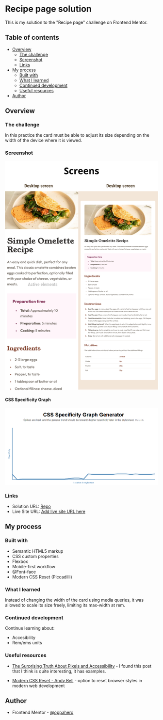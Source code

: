 # Recipe page solution

This is my solution to the "Recipe page" challenge on Frontend Mentor.

## Table of contents

- [Overview](#overview)
  - [The challenge](#the-challenge)
  - [Screenshot](#screenshot)
  - [Links](#links)
- [My process](#my-process)
  - [Built with](#built-with)
  - [What I learned](#what-i-learned)
  - [Continued development](#continued-development)
  - [Useful resources](#useful-resources)
- [Author](#author)

## Overview

### The challenge

In this practice the card must be able to adjust its size depending on the width of the device where it is viewed.

### Screenshot

![](./assets/images/screenshots.png)


#### CSS Specificity Graph
![](./assets/images/specificity.png)

### Links

- Solution URL: [Repo](https://github.com/oppahero/recipe-page)
- Live Site URL: [Add live site URL here](https://your-live-site-url.com)

## My process

### Built with

- Semantic HTML5 markup
- CSS custom properties
- Flexbox
- Mobile-first workflow
- @Font-face
- Modern CSS Reset (Piccadilli)

### What I learned

Instead of changing the width of the card using media queries, it was allowed to scale its size freely, limiting its max-width at rem.

### Continued development

Continue learning about:

- Accesibility
- Rem/ems units

### Useful resources

- [The Surprising Truth About Pixels and Accessibility](https://www.joshwcomeau.com/css/surprising-truth-about-pixels-and-accessibility/) - I found this post that I think is quite interesting, it has examples.

- [Modern CSS Reset - Andy Bell](https://piccalil.li/blog/a-more-modern-css-reset/) - option to reset browser styles in modern web development

## Author

- Frontend Mentor - [@oppahero](https://www.frontendmentor.io/profile/oppahero)
